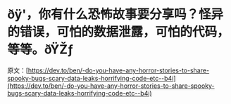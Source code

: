 # ðÿ'，你有什么恐怖故事要分享吗？怪异的错误，可怕的数据泄露，可怕的代码，等等。ðŸŽƒ

原文：[https://dev.to/ben/-do-you-have-any-horror-stories-to-share-spooky-bugs-scary-data-leaks-horrifying-code-etc--b4i](https://dev.to/ben/-do-you-have-any-horror-stories-to-share-spooky-bugs-scary-data-leaks-horrifying-code-etc--b4i)